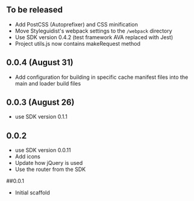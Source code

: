 ## To be released
- Add PostCSS (Autoprefixer) and CSS minification
- Move Styleguidist's webpack settings to the `/webpack` directory
- Use SDK version 0.4.2 (test framework AVA replaced with Jest)
- Project utils.js now contains makeRequest method

## 0.0.4 (August 31)
- Add configuration for building in specific cache manifest files into the main
  and loader build files

## 0.0.3 (August 26)
- use SDK version 0.1.1

## 0.0.2
- use SDK version 0.0.11
- Add icons
- Update how jQuery is used
- Use the router from the SDK

##0.0.1
- Initial scaffold

